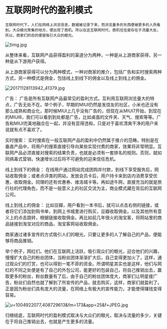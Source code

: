 # 互联网时代的盈利模式

    互联网时代下，人们在网络上浏览信息，数据被记录下来，而浏览量多的东西便被更多的人所看到。大众眼光聚集的地方，便出现了商机。所以在这互联网时代，商机往往是存在于流量大处，所以，商家们的目的便是吸引大众的眼光。

<img src="https://i.loli.net/2018/12/27/5c24604df13c8.jpg" alt="timg.jpg" title="timg.jpg" />

从整体来看，互联网产品获得盈利的渠道分为两种，一种是从上游商家获得，另一种是从下游用户获得。

从上游商家获得可以分为两种模式，一种对商家的推介，包括广告和实时搜索两种方式，另一种模式是佣金，包括线上到线下的佣金以及线上到线上的佣金。

<img src="https://i.loli.net/2018/12/27/5c24604ddeb6c.jpg" alt="20171128113942_41379.jpg" title="20171128113942_41379.jpg" />

广告：
广告是所有互联网产品最常见的盈利方式。互利用互联网浏览量大的特点，广告无处不在。举个例子，早期的MIUI仍然是发烧友的社区，小米也还没有那么成熟和商业化，那时候MIUI上几乎没有广告的，但现在从MIUI7开始，到现在的MIUI8，我们可以看到到处都是广告，比如桌面的文件夹、天气、搜索等等。广告和MIUI完美地融合在一起，并没有显得违和，只是对于喜欢清爽干净的用户来说就有点不喜欢了。

实时搜索：
实时搜索在一般互联网产品的盈利中仍然属于推介的范畴。特别是在垂直产品中，将用户的搜索直接引导向某些实现付费的商家，效果将非常明显。互联网产品必须直接对搜索的结果负责，也就是必须有一套排名的规则。否则，就如同病毒式营销，快速增长过后将不可避免的迎来信任危机。

线上到线下的佣金：
在线用户通过网站完成团购并付款，到线下享受服务后，网站收取佣金；或者点评类的网站，发放会员卡后，用户持卡来到店内消费享受优惠，收取佣金。同理的还有优惠券、维洛城卡等。再如途牛网，直接充当的就是旅行社的代理角色，而不是一般意义上的社区交流为主，商业模式藏在背后的互联网公司。

线上到线上的佣金：
比如豆瓣，用户看到一本书后，就可以点击右侧的链接，或者将它们添加到购书单，到网上书城里进行购买，豆瓣收取佣金。以及其他所有意义上的点击跳转，根据链接收取佣金。再比如前几年很火的淘宝客，将网站里的商品链接到淘宝对应的商品，淘宝客网站收取佣金。

商家通过诸多宣传的方式吸引人们的眼光，只要让更多的人了解自己的产品，便能够将商品推销。

举个例子，网红们。他们在互联网上活跃，吸引观众们的眼光，迎合他们的兴趣，慢慢扩大自己的粉丝团体，当粉丝团体渐渐扩大后，自己变得更加火了，这样，通过观众们的打赏，也可以得到一笔不菲的资金。所谓明星其实也是这样，他们与网红的不同之处便是有了自己的外包公司，能更好的包装自己，将自己推销出去，赢取更多的粉丝，粉丝数量有了后，由于自己的粉丝团体庞大，商家们让明星接广告，粉丝们自然也就了解到了所宣传的产品，就去购买，这样，商家们就盈利了。正是因为粉丝们具有庞大的流量，在网络上有极大的宣传能力，才能使得赚钱变得容易。

<img src="https://i.loli.net/2018/12/27/5c24604df1f75.jpg" alt="u=1004922077,408729613&fm=173&app=25&f=JPEG.jpg" title="u=1004922077,408729613&fm=173&app=25&f=JPEG.jpg" />

归根结底，互联网时代的盈利模式取决与大众们的眼光，取决与流量的多少，关键在于将自己推销出去，也就是产生更多的流量。


